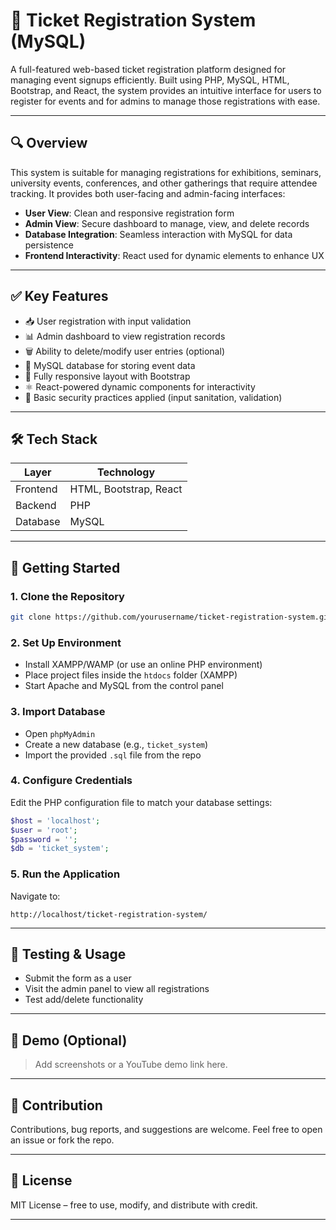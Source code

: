 # 🎫 Ticket Registration System (MySQL)

A full-featured web-based ticket registration platform designed for managing event signups efficiently. Built using PHP, MySQL, HTML, Bootstrap, and React, the system provides an intuitive interface for users to register for events and for admins to manage those registrations with ease.

---

## 🔍 Overview

This system is suitable for managing registrations for exhibitions, seminars, university events, conferences, and other gatherings that require attendee tracking. It provides both user-facing and admin-facing interfaces:

* **User View**: Clean and responsive registration form
* **Admin View**: Secure dashboard to manage, view, and delete records
* **Database Integration**: Seamless interaction with MySQL for data persistence
* **Frontend Interactivity**: React used for dynamic elements to enhance UX

---

## ✅ Key Features

* 📥 User registration with input validation
* 📊 Admin dashboard to view registration records
* 🗑️ Ability to delete/modify user entries (optional)
* 💾 MySQL database for storing event data
* 📱 Fully responsive layout with Bootstrap
* ⚛️ React-powered dynamic components for interactivity
* 🔐 Basic security practices applied (input sanitation, validation)

---

## 🛠️ Tech Stack

| Layer    | Technology             |
| -------- | ---------------------- |
| Frontend | HTML, Bootstrap, React |
| Backend  | PHP                    |
| Database | MySQL                  |

---

## 🚀 Getting Started

### 1. Clone the Repository

```bash
git clone https://github.com/yourusername/ticket-registration-system.git
```

### 2. Set Up Environment

* Install XAMPP/WAMP (or use an online PHP environment)
* Place project files inside the `htdocs` folder (XAMPP)
* Start Apache and MySQL from the control panel

### 3. Import Database

* Open `phpMyAdmin`
* Create a new database (e.g., `ticket_system`)
* Import the provided `.sql` file from the repo

### 4. Configure Credentials

Edit the PHP configuration file to match your database settings:

```php
$host = 'localhost';
$user = 'root';
$password = '';
$db = 'ticket_system';
```

### 5. Run the Application

Navigate to:

```
http://localhost/ticket-registration-system/
```

---

## 🧪 Testing & Usage

* Submit the form as a user
* Visit the admin panel to view all registrations
* Test add/delete functionality

---

## 📸 Demo (Optional)

> Add screenshots or a YouTube demo link here.

---

## 🤝 Contribution

Contributions, bug reports, and suggestions are welcome. Feel free to open an issue or fork the repo.

---

## 📄 License

MIT License – free to use, modify, and distribute with credit.

---
